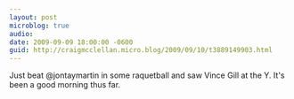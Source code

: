 ```yaml
---
layout: post
microblog: true
audio: 
date: 2009-09-09 18:00:00 -0600
guid: http://craigmcclellan.micro.blog/2009/09/10/t3889149903.html
---
```

Just beat @jontaymartin in some raquetball and saw Vince Gill at the Y.  It's been a good morning thus far.
